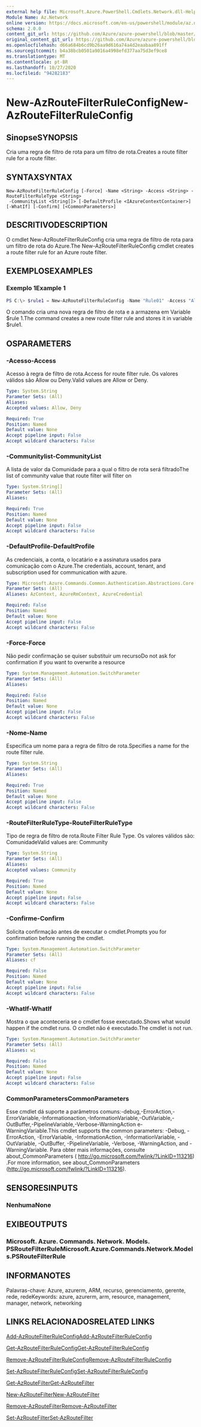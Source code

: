 ```yaml
---
external help file: Microsoft.Azure.PowerShell.Cmdlets.Network.dll-Help.xml
Module Name: Az.Network
online version: https://docs.microsoft.com/en-us/powershell/module/az.network/new-azroutefilterruleconfig
schema: 2.0.0
content_git_url: https://github.com/Azure/azure-powershell/blob/master/src/Network/Network/help/New-AzRouteFilterRuleConfig.md
original_content_git_url: https://github.com/Azure/azure-powershell/blob/master/src/Network/Network/help/New-AzRouteFilterRuleConfig.md
ms.openlocfilehash: d66a684b6cd9b26aa9d616a74a4d2eaabaa891ff
ms.sourcegitcommit: b4a38bcb0501a9016a4998efd377aa75d3ef9ce8
ms.translationtype: MT
ms.contentlocale: pt-BR
ms.lasthandoff: 10/27/2020
ms.locfileid: "94282183"
---
```

# <span data-ttu-id="e8190-101">New-AzRouteFilterRuleConfig</span><span class="sxs-lookup"><span data-stu-id="e8190-101">New-AzRouteFilterRuleConfig</span></span>

## <span data-ttu-id="e8190-102">Sinopse</span><span class="sxs-lookup"><span data-stu-id="e8190-102">SYNOPSIS</span></span>
<span data-ttu-id="e8190-103">Cria uma regra de filtro de rota para um filtro de rota.</span><span class="sxs-lookup"><span data-stu-id="e8190-103">Creates a route filter rule for a route filter.</span></span>

## <span data-ttu-id="e8190-104">SYNTAX</span><span class="sxs-lookup"><span data-stu-id="e8190-104">SYNTAX</span></span>

```
New-AzRouteFilterRuleConfig [-Force] -Name <String> -Access <String> -RouteFilterRuleType <String>
 -CommunityList <String[]> [-DefaultProfile <IAzureContextContainer>] [-WhatIf] [-Confirm] [<CommonParameters>]
```

## <span data-ttu-id="e8190-105">DESCRITIVO</span><span class="sxs-lookup"><span data-stu-id="e8190-105">DESCRIPTION</span></span>
<span data-ttu-id="e8190-106">O cmdlet New-AzRouteFilterRuleConfig cria uma regra de filtro de rota para um filtro de rota do Azure.</span><span class="sxs-lookup"><span data-stu-id="e8190-106">The New-AzRouteFilterRuleConfig cmdlet creates a route filter rule for an Azure route filter.</span></span>

## <span data-ttu-id="e8190-107">EXEMPLOS</span><span class="sxs-lookup"><span data-stu-id="e8190-107">EXAMPLES</span></span>

### <span data-ttu-id="e8190-108">Exemplo 1</span><span class="sxs-lookup"><span data-stu-id="e8190-108">Example 1</span></span>
```powershell
PS C:\> $rule1 = New-AzRouteFilterRuleConfig -Name "Rule01" -Access "Allow" -RouteFilterRuleType "Community" -CommunityList "12076:5040"
```

<span data-ttu-id="e8190-109">O comando cria uma nova regra de filtro de rota e a armazena em Variable $rule 1.</span><span class="sxs-lookup"><span data-stu-id="e8190-109">The command creates a new route filter rule and stores it in variable $rule1.</span></span>

## <span data-ttu-id="e8190-110">OS</span><span class="sxs-lookup"><span data-stu-id="e8190-110">PARAMETERS</span></span>

### <span data-ttu-id="e8190-111">-Acesso</span><span class="sxs-lookup"><span data-stu-id="e8190-111">-Access</span></span>
<span data-ttu-id="e8190-112">Acesso à regra de filtro de rota.</span><span class="sxs-lookup"><span data-stu-id="e8190-112">Access for route filter rule.</span></span>
<span data-ttu-id="e8190-113">Os valores válidos são Allow ou Deny.</span><span class="sxs-lookup"><span data-stu-id="e8190-113">Valid values are Allow or Deny.</span></span>

```yaml
Type: System.String
Parameter Sets: (All)
Aliases:
Accepted values: Allow, Deny

Required: True
Position: Named
Default value: None
Accept pipeline input: False
Accept wildcard characters: False
```

### <span data-ttu-id="e8190-114">-Communitylist</span><span class="sxs-lookup"><span data-stu-id="e8190-114">-CommunityList</span></span>
<span data-ttu-id="e8190-115">A lista de valor da Comunidade para a qual o filtro de rota será filtrado</span><span class="sxs-lookup"><span data-stu-id="e8190-115">The list of community value that route filter will filter on</span></span>

```yaml
Type: System.String[]
Parameter Sets: (All)
Aliases:

Required: True
Position: Named
Default value: None
Accept pipeline input: False
Accept wildcard characters: False
```

### <span data-ttu-id="e8190-116">-DefaultProfile</span><span class="sxs-lookup"><span data-stu-id="e8190-116">-DefaultProfile</span></span>
<span data-ttu-id="e8190-117">As credenciais, a conta, o locatário e a assinatura usados para comunicação com o Azure.</span><span class="sxs-lookup"><span data-stu-id="e8190-117">The credentials, account, tenant, and subscription used for communication with azure.</span></span>

```yaml
Type: Microsoft.Azure.Commands.Common.Authentication.Abstractions.Core.IAzureContextContainer
Parameter Sets: (All)
Aliases: AzContext, AzureRmContext, AzureCredential

Required: False
Position: Named
Default value: None
Accept pipeline input: False
Accept wildcard characters: False
```

### <span data-ttu-id="e8190-118">-Force</span><span class="sxs-lookup"><span data-stu-id="e8190-118">-Force</span></span>
<span data-ttu-id="e8190-119">Não pedir confirmação se quiser substituir um recurso</span><span class="sxs-lookup"><span data-stu-id="e8190-119">Do not ask for confirmation if you want to overwrite a resource</span></span>

```yaml
Type: System.Management.Automation.SwitchParameter
Parameter Sets: (All)
Aliases:

Required: False
Position: Named
Default value: None
Accept pipeline input: False
Accept wildcard characters: False
```

### <span data-ttu-id="e8190-120">-Nome</span><span class="sxs-lookup"><span data-stu-id="e8190-120">-Name</span></span>
<span data-ttu-id="e8190-121">Especifica um nome para a regra de filtro de rota.</span><span class="sxs-lookup"><span data-stu-id="e8190-121">Specifies a name for the route filter rule.</span></span>

```yaml
Type: System.String
Parameter Sets: (All)
Aliases:

Required: True
Position: Named
Default value: None
Accept pipeline input: False
Accept wildcard characters: False
```

### <span data-ttu-id="e8190-122">-RouteFilterRuleType</span><span class="sxs-lookup"><span data-stu-id="e8190-122">-RouteFilterRuleType</span></span>
<span data-ttu-id="e8190-123">Tipo de regra de filtro de rota.</span><span class="sxs-lookup"><span data-stu-id="e8190-123">Route Filter Rule Type.</span></span>
<span data-ttu-id="e8190-124">Os valores válidos são: Comunidade</span><span class="sxs-lookup"><span data-stu-id="e8190-124">Valid values are: Community</span></span>

```yaml
Type: System.String
Parameter Sets: (All)
Aliases:
Accepted values: Community

Required: True
Position: Named
Default value: None
Accept pipeline input: False
Accept wildcard characters: False
```

### <span data-ttu-id="e8190-125">-Confirme</span><span class="sxs-lookup"><span data-stu-id="e8190-125">-Confirm</span></span>
<span data-ttu-id="e8190-126">Solicita confirmação antes de executar o cmdlet.</span><span class="sxs-lookup"><span data-stu-id="e8190-126">Prompts you for confirmation before running the cmdlet.</span></span>

```yaml
Type: System.Management.Automation.SwitchParameter
Parameter Sets: (All)
Aliases: cf

Required: False
Position: Named
Default value: None
Accept pipeline input: False
Accept wildcard characters: False
```

### <span data-ttu-id="e8190-127">-WhatIf</span><span class="sxs-lookup"><span data-stu-id="e8190-127">-WhatIf</span></span>
<span data-ttu-id="e8190-128">Mostra o que aconteceria se o cmdlet fosse executado.</span><span class="sxs-lookup"><span data-stu-id="e8190-128">Shows what would happen if the cmdlet runs.</span></span> <span data-ttu-id="e8190-129">O cmdlet não é executado.</span><span class="sxs-lookup"><span data-stu-id="e8190-129">The cmdlet is not run.</span></span>

```yaml
Type: System.Management.Automation.SwitchParameter
Parameter Sets: (All)
Aliases: wi

Required: False
Position: Named
Default value: None
Accept pipeline input: False
Accept wildcard characters: False
```

### <span data-ttu-id="e8190-130">CommonParameters</span><span class="sxs-lookup"><span data-stu-id="e8190-130">CommonParameters</span></span>
<span data-ttu-id="e8190-131">Esse cmdlet dá suporte a parâmetros comuns:-debug,-ErrorAction,-ErrorVariable,-Informationaction,-InformationVariable,-OutVariable,-OutBuffer,-PipelineVariable,-Verbose-WarningAction e-WarningVariable.</span><span class="sxs-lookup"><span data-stu-id="e8190-131">This cmdlet supports the common parameters: -Debug, -ErrorAction, -ErrorVariable, -InformationAction, -InformationVariable, -OutVariable, -OutBuffer, -PipelineVariable, -Verbose, -WarningAction, and -WarningVariable.</span></span> <span data-ttu-id="e8190-132">Para obter mais informações, consulte about_CommonParameters ( http://go.microsoft.com/fwlink/?LinkID=113216) .</span><span class="sxs-lookup"><span data-stu-id="e8190-132">For more information, see about_CommonParameters (http://go.microsoft.com/fwlink/?LinkID=113216).</span></span>

## <span data-ttu-id="e8190-133">SENSORES</span><span class="sxs-lookup"><span data-stu-id="e8190-133">INPUTS</span></span>

### <span data-ttu-id="e8190-134">Nenhuma</span><span class="sxs-lookup"><span data-stu-id="e8190-134">None</span></span>

## <span data-ttu-id="e8190-135">EXIBE</span><span class="sxs-lookup"><span data-stu-id="e8190-135">OUTPUTS</span></span>

### <span data-ttu-id="e8190-136">Microsoft. Azure. Commands. Network. Models. PSRouteFilterRule</span><span class="sxs-lookup"><span data-stu-id="e8190-136">Microsoft.Azure.Commands.Network.Models.PSRouteFilterRule</span></span>

## <span data-ttu-id="e8190-137">INFORMA</span><span class="sxs-lookup"><span data-stu-id="e8190-137">NOTES</span></span>
<span data-ttu-id="e8190-138">Palavras-chave: Azure, azurerm, ARM, recurso, gerenciamento, gerente, rede, rede</span><span class="sxs-lookup"><span data-stu-id="e8190-138">Keywords: azure, azurerm, arm, resource, management, manager, network, networking</span></span>

## <span data-ttu-id="e8190-139">LINKS RELACIONADOS</span><span class="sxs-lookup"><span data-stu-id="e8190-139">RELATED LINKS</span></span>

[<span data-ttu-id="e8190-140">Add-AzRouteFilterRuleConfig</span><span class="sxs-lookup"><span data-stu-id="e8190-140">Add-AzRouteFilterRuleConfig</span></span>](./Add-AzRouteFilterRuleConfig.md)

[<span data-ttu-id="e8190-141">Get-AzRouteFilterRuleConfig</span><span class="sxs-lookup"><span data-stu-id="e8190-141">Get-AzRouteFilterRuleConfig</span></span>](./Get-AzRouteFilterRuleConfig.md)

[<span data-ttu-id="e8190-142">Remove-AzRouteFilterRuleConfig</span><span class="sxs-lookup"><span data-stu-id="e8190-142">Remove-AzRouteFilterRuleConfig</span></span>](./Remove-AzRouteFilterRuleConfig.md)

[<span data-ttu-id="e8190-143">Set-AzRouteFilterRuleConfig</span><span class="sxs-lookup"><span data-stu-id="e8190-143">Set-AzRouteFilterRuleConfig</span></span>](./Set-AzRouteFilterRuleConfig.md)

[<span data-ttu-id="e8190-144">Get-AzRouteFilter</span><span class="sxs-lookup"><span data-stu-id="e8190-144">Get-AzRouteFilter</span></span>](./Get-AzRouteFilter.md)

[<span data-ttu-id="e8190-145">New-AzRouteFilter</span><span class="sxs-lookup"><span data-stu-id="e8190-145">New-AzRouteFilter</span></span>](./New-AzRouteFilter.md)

[<span data-ttu-id="e8190-146">Remove-AzRouteFilter</span><span class="sxs-lookup"><span data-stu-id="e8190-146">Remove-AzRouteFilter</span></span>](./Remove-AzRouteFilter.md)

[<span data-ttu-id="e8190-147">Set-AzRouteFilter</span><span class="sxs-lookup"><span data-stu-id="e8190-147">Set-AzRouteFilter</span></span>](./Set-AzRouteFilter.md)
